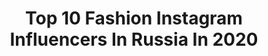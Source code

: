 ---
title: Top 10 Fashion Instagram Influencers In Russia In 2020
description: >-
  Find top fashion Instagram influencers in Russia in 2020. Most popular hashtags: # #stayhome #coronatime #quarantine.
platform: Instagram
profiles:
  - username: "leronyrony"
    fullname: >-
      Valeria Anastasina
    location: "Russia"
    followers: 13043
    engagement: 2180
    commentsToLikes: 0.131030
    id: ck0ty5lgvlqdw0i19i3erm7j8
    verified: false
    hashtags: ""
  - username: "liza_guryanova"
    fullname: >-
      Eliza🌟Guryanova
    location: "Russia"
    followers: 30579
    engagement: 1087
    commentsToLikes: 0.089518
    id: ckap60lt8dyb10i78o61r56ei
    verified: false
    hashtags: "#dancephoto, #selfie, #coronatime, #sea"
  - username: "most703"
    fullname: >-
      Masha /  Italy Photographer
    location: "Russia"
    followers: 20322
    engagement: 957
    commentsToLikes: 0.059137
    id: ck6u7758kjv990j7146jvnhj8
    verified: false
    hashtags: "#weareoii, #weareoiifamily, #andratuttobene, #stayathome"
  - username: "pifanv"
    fullname: >-
      Maxim Epifanov
    location: "Russia"
    followers: 158016
    engagement: 467
    commentsToLikes: 0.037834
    id: ck0vwtrc4vk5d0i19ymuw0xxc
    verified: false
    hashtags: "#lglifeisgood, #minote10xberger, #starbucks, #maisonmargielafragrances"
  - username: "polinchik"
    fullname: >-
      p o l i n a  /  п о л и н а
    location: "Russia"
    followers: 121979
    engagement: 427
    commentsToLikes: 0.170331
    id: ck134eak6w0vy0i19oaiyhr5r
    verified: false
    hashtags: "#tee, #balloons, #amsterdam, #picknick"
  - username: "daria_paksh"
    fullname: >-
      Daria Paksh
    location: "Russia"
    followers: 32366
    engagement: 515
    commentsToLikes: 0.078492
    id: ck5ceve3nlse00i11tcfp0h2r
    verified: false
    hashtags: "#coronatime, #stayhome, #quarantine, #victoryday"
  - username: "marinashchenyaeva"
    fullname: >-
      Марина Щеняева
    location: "Russia"
    followers: 82836
    engagement: 402
    commentsToLikes: 0.085492
    id: ck6ufyih1zvvf0j71eo5tj1ut
    verified: false
    hashtags: ""
  - username: "samidochka_sammy"
    fullname: >-
      ❤️СМАИЛБЕКОВА САМИДОЧКА ❤️
    location: "Russia"
    followers: 2316
    engagement: 3616
    commentsToLikes: 0.366945
    id: ck8tdr5n84h460j78xavvssv4
    verified: false
    hashtags: "#postmyfashionkids, #childrenphotographer, #75, #backstage"
  - username: "olga_prosvetova"
    fullname: >-
      Ольга Просветова
    location: "Russia"
    followers: 120060
    engagement: 346
    commentsToLikes: 0.073108
    id: ck5c27ooswpel0i11un3aqpob
    verified: false
    hashtags: ""
  - username: "lekkybestofficial"
    fullname: >-
      FASHIONMAN | MENSTYLE | CALEB
    location: "Russia"
    followers: 10876
    engagement: 814
    commentsToLikes: 0.406184
    id: ck55oh10l8c3w0i119tn8zddi
    verified: false
    hashtags: "#suitandtie, #mrporterpost, #mensfashiontips, #menwith"
---